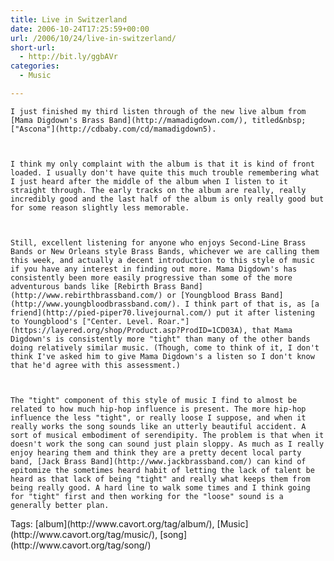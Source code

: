 ```yaml
---
title: Live in Switzerland
date: 2006-10-24T17:25:59+00:00
url: /2006/10/24/live-in-switzerland/
short-url:
  - http://bit.ly/ggbAVr
categories:
  - Music

---
```

<div class='microid-mailto+http:sha1:61693e217759e41323782995d421d185e7821adf'>
  
    I just finished my third listen through of the new live album from [Mama Digdown's Brass Band](http://mamadigdown.com/), titled&nbsp;["Ascona"](http://cdbaby.com/cd/mamadigdown5).
  
  
  
    I think my only complaint with the album is that it is kind of front loaded. I usually don't have quite this much trouble remembering what I just heard after the middle of the album when I listen to it straight through. The early tracks on the album are really, really incredibly good and the last half of the album is only really good but for some reason slightly less memorable.
  
  
  
    Still, excellent listening for anyone who enjoys Second-Line Brass Bands or New Orleans style Brass Bands, whichever we are calling them this week, and actually a decent introduction to this style of music if you have any interest in finding out more. Mama Digdown's has consistently been more easily progressive than some of the more adventurous bands like [Rebirth Brass Band](http://www.rebirthbrassband.com/) or [Youngblood Brass Band](http://www.youngbloodbrassband.com/). I think part of that is, as [a friend](http://pied-piper70.livejournal.com/) put it after listening to Youngblood's ["Center. Level. Roar."](https://layered.org/shop/Product.asp?ProdID=1CD03A), that Mama Digdown's is consistently more "tight" than many of the other bands doing relatively similar music. (Though, come to think of it, I don't think I've asked him to give Mama Digdown's a listen so I don't know that he'd agree with this assessment.)
  
  
  
    The "tight" component of this style of music I find to almost be related to how much hip-hop influence is present. The more hip-hop influence the less "tight", or really loose I suppose, and when it really works the song sounds like an utterly beautiful accident. A sort of musical embodiment of serendipity. The problem is that when it doesn't work the song can sound just plain sloppy. As much as I really enjoy hearing them and think they are a pretty decent local party band, [Jack Brass Band](http://www.jackbrassband.com/) can kind of epitomize the sometimes heard habit of letting the lack of talent be heard as that lack of being "tight" and really what keeps them from being really good. A hard line to walk some times and I think going for "tight" first and then working for the "loose" sound is a generally better plan.
  
</div>

<div class="st-post-tags">
  Tags: [album](http://www.cavort.org/tag/album/), [Music](http://www.cavort.org/tag/music/), [song](http://www.cavort.org/tag/song/)<br />
</div>